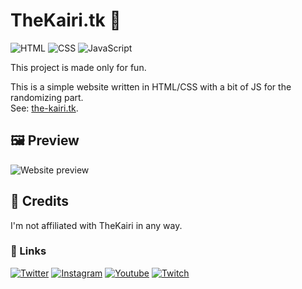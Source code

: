 # TheKairi.tk 🌮

![HTML](https://img.shields.io/badge/HTML5-E34F26?style=for-the-badge&logo=html5&logoColor=white)
![CSS](https://img.shields.io/badge/CSS3-1572B6?style=for-the-badge&logo=css3&logoColor=white)
![JavaScript](https://img.shields.io/badge/JavaScript-F7DF1E?style=for-the-badge&logo=javascript&logoColor=black)

This project is made only for fun.

This is a simple website written in HTML/CSS with a bit of JS for the randomizing part.  
See: [the-kairi.tk](https://the-kairi.tk).

## 🖼️ Preview

![Website preview](https://i.imgur.com/8w4JFBY.gif)

## 👑 Credits

I'm not affiliated with TheKairi in any way.

### 🔗 Links

[![Twitter](https://img.shields.io/badge/Twitter-1DA1F2?style=for-the-badge&logo=twitter&logoColor=white
)](https://twitter.com/thkairi78)
[![Instagram](https://img.shields.io/badge/Instagram-E4405F?style=for-the-badge&logo=instagram&logoColor=white)](https://www.instagram.com/tk_officiel78)
[![Youtube](https://img.shields.io/badge/Youtube-FF0000?style=for-the-badge&logo=youtube&logoColor=white)](https://www.youtube.com/channel/UC704-gdkAeYFEjudxRCEAJA)
[![Twitch](https://img.shields.io/badge/Twitch-9146FF?style=for-the-badge&logo=twitch&logoColor=white)](https://www.twitch.tv/thekairi78)